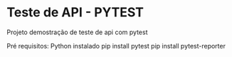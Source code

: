 # Teste de API - PYTEST
Projeto demostração de teste de api com pytest

Pré requisitos:
  Python instalado
  pip install pytest
  pip install pytest-reporter


